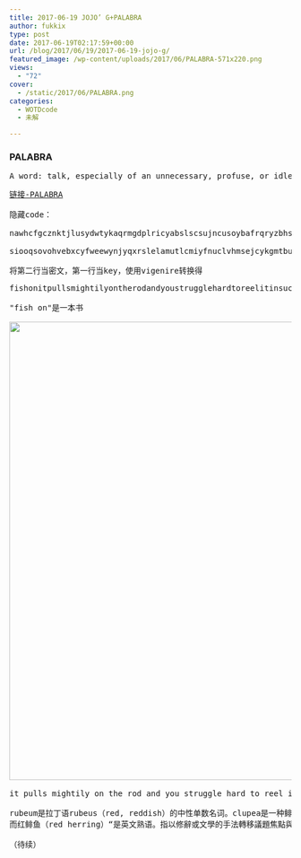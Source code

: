 ```yaml
---
title: 2017-06-19 JOJO’ G+PALABRA
author: fukkix
type: post
date: 2017-06-19T02:17:59+00:00
url: /blog/2017/06/19/2017-06-19-jojo-g/
featured_image: /wp-content/uploads/2017/06/PALABRA-571x220.png
views:
  - "72"
cover:
  - /static/2017/06/PALABRA.png
categories:
  - WOTDcode
  - 未解

---
```

### PALABRA

<pre>A word: talk, especially of an unnecessary, profuse, or idle nature; occasionally figurative.</pre>

<!--more-->

<pre style="text-align: left;"><a href="https://jojoingresswotd.github.io/2017/18/PALABRA.html" target="_blank" rel="noopener">链接-PALABRA</a>

隐藏code：

nawhcfgcznktjlusydwtykaqrmgdplricyabslscsujncusoybafrqryzbhsukopaundopjjzszsjt

siooqsovohvebxcyfweewynjyqxrslelamutlcmiyfnuclvhmsejcykgmtbubkbxcypoienjqmawdf

将第二行当密文，第一行当key，使用vigenire转换得</pre>

<pre style="text-align: left;">fishonitpullsmightilyontherodandyoustrugglehardtoreelitinsuchaniceclupearubeum

"fish on"是一本书

<img class="alignnone size-full wp-image-251" src="/static/2017/06/PALABRA2.png" alt="" width="546" height="817" srcset="/static/2017/06/PALABRA2.png 546w, /static/2017/06/PALABRA2-200x300.png 200w" sizes="(max-width: 546px) 100vw, 546px" />

it pulls mightily on the rod and you struggle hard to reel it in such an ice clupea rubeum

rubeum是拉丁语rubeus（red, reddish）的中性单数名词。clupea是一种鲱鱼。
而红鲱鱼（red herring）“是英文熟语。指以修辭或文學的手法轉移議題焦點與注意力，&lt;wbr />是一種政治宣傳、公關及戲劇創作的技巧。”---wikipedia

（待续）</pre>
